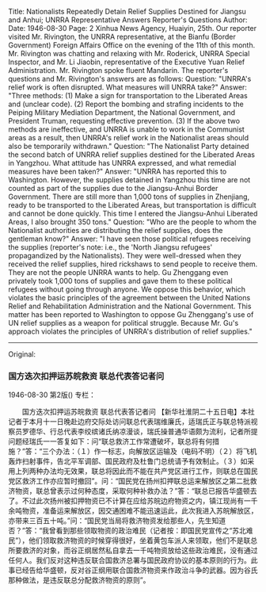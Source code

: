 Title: Nationalists Repeatedly Detain Relief Supplies Destined for Jiangsu and Anhui; UNRRA Representative Answers Reporter's Questions
Author:
Date: 1946-08-30
Page: 2
Xinhua News Agency, Huaiyin, 25th. Our reporter visited Mr. Rivington, the UNRRA representative, at the Bianfu (Border Government) Foreign Affairs Office on the evening of the 11th of this month. Mr. Rivington was chatting and relaxing with Mr. Roderick, UNRRA Special Inspector, and Mr. Li Jiaobin, representative of the Executive Yuan Relief Administration. Mr. Rivington spoke fluent Mandarin. The reporter's questions and Mr. Rivington's answers are as follows:
    Question: "UNRRA's relief work is often disrupted. What measures will UNRRA take?" Answer: "Three methods: (1) Make a sign for transportation to the Liberated Areas and (unclear code). (2) Report the bombing and strafing incidents to the Peiping Military Mediation Department, the National Government, and President Truman, requesting effective prevention. (3) If the above two methods are ineffective, and UNRRA is unable to work in the Communist areas as a result, then UNRRA's relief work in the Nationalist areas should also be temporarily withdrawn."
    Question: "The Nationalist Party detained the second batch of UNRRA relief supplies destined for the Liberated Areas in Yangzhou. What attitude has UNRRA expressed, and what remedial measures have been taken?" Answer: "UNRRA has reported this to Washington. However, the supplies detained in Yangzhou this time are not counted as part of the supplies due to the Jiangsu-Anhui Border Government. There are still more than 1,000 tons of supplies in Zhenjiang, ready to be transported to the Liberated Areas, but transportation is difficult and cannot be done quickly. This time I entered the Jiangsu-Anhui Liberated Areas, I also brought 350 tons."
    Question: "Who are the people to whom the Nationalist authorities are distributing the relief supplies, does the gentleman know?" Answer: "I have seen those political refugees receiving the supplies (reporter's note: i.e., the 'North Jiangsu refugees' propagandized by the Nationalists). They were well-dressed when they received the relief supplies, hired rickshaws to send people to receive them. They are not the people UNRRA wants to help. Gu Zhenggang even privately took 1,000 tons of supplies and gave them to these political refugees without going through anyone. We oppose this behavior, which violates the basic principles of the agreement between the United Nations Relief and Rehabilitation Administration and the National Government. This matter has been reported to Washington to oppose Gu Zhenggang's use of UN relief supplies as a weapon for political struggle. Because Mr. Gu's approach violates the principles of UNRRA's distribution of relief supplies."



<hr /> 

Original: 


### 国方迭次扣押运苏皖救资  联总代表答记者问

1946-08-30
第2版()
专栏：

　　国方迭次扣押运苏皖救资
    联总代表答记者问
    【新华社淮阴二十五日电】本社记者于本月十一日晚赴边府交际处访问联总代表瑞维廉氏，适瑞氏正与联总特派视察员罗德华、行总代表李绞缤诸氏纳凉漫谈，瑞氏操普通华语颇为流利，记者所提问题经瑞氏一一答复如下：问“联总救济工作常遭破坏，联总将有何措施？”答：“三个办法：（１）作一标志，向解放区运输及（电码不明）（２）将飞机轰炸扫射事件，告北平军调部、国民政府及杜鲁门总统请予有效制止。（３）如采用上列两种办法均无效果，联总将因此而不能在共产党区进行工作，则联总在国民党区救济工作亦应暂时撤回”。问：“国民党在扬州扣押联总运来解放区之第二批救济物资，联总曾表示过何种态度，采取何种补救办法？”答：“联总已报告华盛顿去了。不过此次扬州被扣押物资已不计算在应给苏皖边府物资之内，镇江现尚有一千余吨物资，准备运来解放区，因交通困难不能迅速运此，此次我进入苏皖解放区，亦带来三百五十吨。”问：“国民党当局将救济物资发给那些人，先生知道否？”答：“我曾看到那些领取物资的政治难民（记者按：即国民党宣传之“苏北难民”），他们领取救济物资的时候穿得很好，坐着黄包车派人来领取，他们不是联总所要救济的对象，而谷正纲居然私自拿去一千吨物资放给这些政治难民，没有通过任何人。我们反对这种违反联合国救济总署与国民政府协议的基本原则的行为。此事已经告给华盛顿，反对谷正纲用联合国救济物资来作政治斗争的武器。因为谷氏那种做法，是违反联总分配救济物资的原则”。

